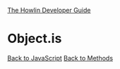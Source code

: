 [The Howlin Developer Guide](/index.md)



Object.is
=========

[Back to JavaScript](../index.md)
[Back to Methods](../methods.md)



